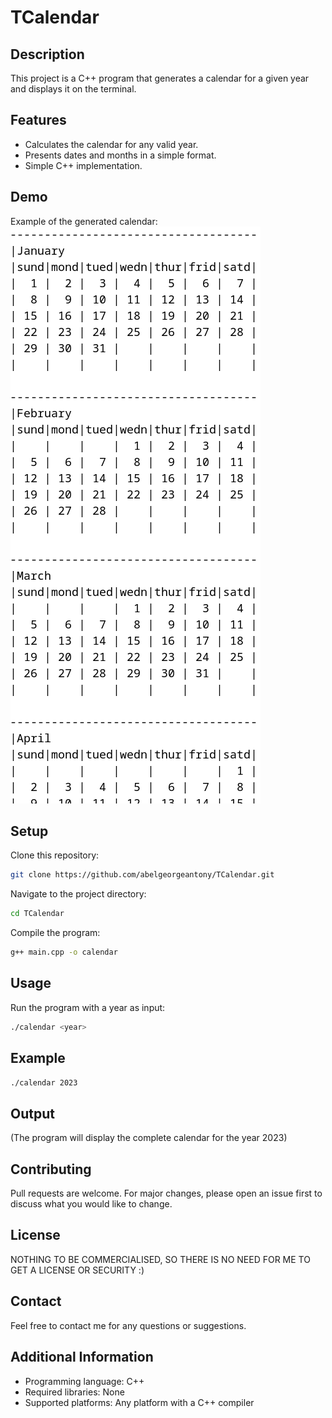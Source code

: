 # TCalendar

## Description

This project is a C++ program that generates a calendar for a given year and displays it on the terminal.

## Features

* Calculates the calendar for any valid year.
* Presents dates and months in a simple format.
* Simple C++ implementation.

## Demo

Example of the generated calendar: 
![Output Screenshot](exampleoutput.png)

## Setup

Clone this repository:
```bash
git clone https://github.com/abelgeorgeantony/TCalendar.git
```

Navigate to the project directory:
```bash
cd TCalendar
```

Compile the program:
```bash
g++ main.cpp -o calendar
```

## Usage

Run the program with a year as input:
```bash
./calendar <year>
```

## Example

```bash
./calendar 2023
```

## Output

(The program will display the complete calendar for the year 2023)

## Contributing

Pull requests are welcome. For major changes, please open an issue first to discuss what you would like to change.

## License

NOTHING TO BE COMMERCIALISED, SO THERE IS NO NEED FOR ME TO GET A LICENSE OR SECURITY :)

## Contact

Feel free to contact me for any questions or suggestions.

## Additional Information

* Programming language: C++
* Required libraries: None
* Supported platforms: Any platform with a C++ compiler
